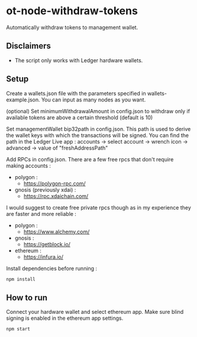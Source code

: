# ot-node-withdraw-tokens

Automatically withdraw tokens to management wallet.

## Disclaimers

- The script only works with Ledger hardware wallets.

## Setup

Create a wallets.json file with the parameters specified in wallets-example.json. You can input as many nodes as you want.

(optional) Set minimumWithdrawalAmount in config.json to withdraw only if available tokens are above a certain threshold (default is 10)

Set managementWallet bip32path in config.json. This path is used to derive the wallet keys with which the transactions will be signed. You can find the path in the Ledger Live app : accounts -> select account -> wrench icon -> advanced -> value of "freshAddressPath"

Add RPCs in config.json. There are a few free rpcs that don't require making accounts :

- polygon :
  - https://polygon-rpc.com/
- gnosis (previously xdai) :
  - https://rpc.xdaichain.com/ 

I would suggest to create free private rpcs though as in my experience they are faster and more reliable :

- polygon :
  - https://www.alchemy.com/
- gnosis :
  - https://getblock.io/
- ethereum :
  - https://infura.io/

Install dependencies before running :

```sh
npm install
```

## How to run

Connect your hardware wallet and select ethereum app. Make sure blind signing is enabled in the ethereum app settings.

```sh
npm start
```
